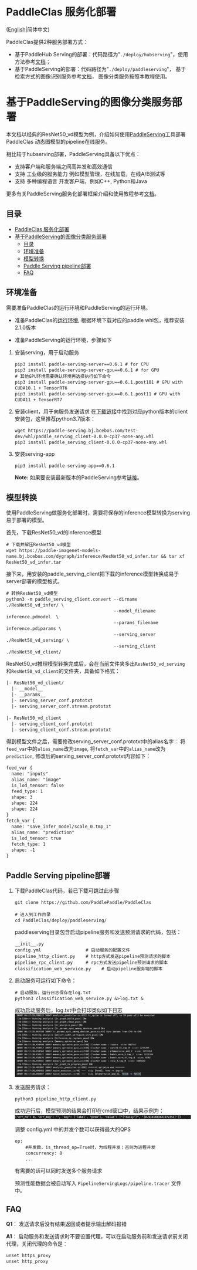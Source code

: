 # PaddleClas 服务化部署

([English](./README.md)|简体中文)

PaddleClas提供2种服务部署方式：
- 基于PaddleHub Serving的部署：代码路径为"`./deploy/hubserving`"，使用方法参考[文档](../../deploy/hubserving/readme.md)；
- 基于PaddleServing的部署：代码路径为"`./deploy/paddleserving`"， 基于检索方式的图像识别服务参考[文档](./recognition/README_CN.md)， 图像分类服务按照本教程使用。

# 基于PaddleServing的图像分类服务部署

本文档以经典的ResNet50_vd模型为例，介绍如何使用[PaddleServing](https://github.com/PaddlePaddle/Serving/blob/develop/README_CN.md)工具部署PaddleClas
动态图模型的pipeline在线服务。

相比较于hubserving部署，PaddleServing具备以下优点：
- 支持客户端和服务端之间高并发和高效通信
- 支持 工业级的服务能力 例如模型管理，在线加载，在线A/B测试等
- 支持 多种编程语言 开发客户端，例如C++, Python和Java

更多有关PaddleServing服务化部署框架介绍和使用教程参考[文档](https://github.com/PaddlePaddle/Serving/blob/develop/README_CN.md)。

## 目录
- [PaddleClas 服务化部署](#paddleclas-服务化部署)
- [基于PaddleServing的图像分类服务部署](#基于paddleserving的图像分类服务部署)
  - [目录](#目录)
  - [环境准备](#环境准备)
  - [模型转换](#模型转换)
  - [Paddle Serving pipeline部署](#paddle-serving-pipeline部署)
  - [FAQ](#faq)

<a name="环境准备"></a>
## 环境准备

需要准备PaddleClas的运行环境和PaddleServing的运行环境。

- 准备PaddleClas的[运行环境](../../docs/zh_CN/tutorials/install.md), 根据环境下载对应的paddle whl包，推荐安装2.1.0版本

- 准备PaddleServing的运行环境，步骤如下

1. 安装serving，用于启动服务
    ```
    pip3 install paddle-serving-server==0.6.1 # for CPU
    pip3 install paddle-serving-server-gpu==0.6.1 # for GPU
    # 其他GPU环境需要确认环境再选择执行如下命令
    pip3 install paddle-serving-server-gpu==0.6.1.post101 # GPU with CUDA10.1 + TensorRT6
    pip3 install paddle-serving-server-gpu==0.6.1.post11 # GPU with CUDA11 + TensorRT7
    ```

2. 安装client，用于向服务发送请求
    在[下载链接](https://github.com/PaddlePaddle/Serving/blob/develop/doc/LATEST_PACKAGES.md)中找到对应python版本的client安装包，这里推荐python3.7版本：

    ```
    wget https://paddle-serving.bj.bcebos.com/test-dev/whl/paddle_serving_client-0.0.0-cp37-none-any.whl
    pip3 install paddle_serving_client-0.0.0-cp37-none-any.whl
    ```

3. 安装serving-app
    ```
    pip3 install paddle-serving-app==0.6.1
    ```
    **Note:** 如果要安装最新版本的PaddleServing参考[链接](https://github.com/PaddlePaddle/Serving/blob/develop/doc/LATEST_PACKAGES.md)。

<a name="模型转换"></a>
## 模型转换

使用PaddleServing做服务化部署时，需要将保存的inference模型转换为serving易于部署的模型。

首先，下载ResNet50_vd的inference模型
```
# 下载并解压ResNet50_vd模型
wget https://paddle-imagenet-models-name.bj.bcebos.com/dygraph/inference/ResNet50_vd_infer.tar && tar xf ResNet50_vd_infer.tar
```

接下来，用安装的paddle_serving_client把下载的inference模型转换成易于server部署的模型格式。

```
# 转换ResNet50_vd模型
python3 -m paddle_serving_client.convert --dirname ./ResNet50_vd_infer/ \
                                         --model_filename inference.pdmodel  \
                                         --params_filename inference.pdiparams \
                                         --serving_server ./ResNet50_vd_serving/ \
                                         --serving_client ./ResNet50_vd_client/
```
ResNet50_vd推理模型转换完成后，会在当前文件夹多出`ResNet50_vd_serving` 和`ResNet50_vd_client`的文件夹，具备如下格式：
```
|- ResNet50_vd_client/
  |- __model__  
  |- __params__
  |- serving_server_conf.prototxt  
  |- serving_server_conf.stream.prototxt

|- ResNet50_vd_client
  |- serving_client_conf.prototxt  
  |- serving_client_conf.stream.prototxt

```
得到模型文件之后，需要修改serving_server_conf.prototxt中的alias名字： 将`feed_var`中的`alias_name`改为`image`, 将`fetch_var`中的`alias_name`改为`prediction`, 
修改后的serving_server_conf.prototxt内容如下：
```
feed_var {
  name: "inputs"
  alias_name: "image"
  is_lod_tensor: false
  feed_type: 1
  shape: 3
  shape: 224
  shape: 224
}
fetch_var {
  name: "save_infer_model/scale_0.tmp_1"
  alias_name: "prediction"
  is_lod_tensor: true
  fetch_type: 1
  shape: -1
}
```

<a name="部署"></a>
## Paddle Serving pipeline部署

1. 下载PaddleClas代码，若已下载可跳过此步骤
    ```
    git clone https://github.com/PaddlePaddle/PaddleClas

    # 进入到工作目录
    cd PaddleClas/deploy/paddleserving/
    ```
    paddleserving目录包含启动pipeline服务和发送预测请求的代码，包括：
    ```
    __init__.py
    config.yml                 # 启动服务的配置文件
    pipeline_http_client.py    # http方式发送pipeline预测请求的脚本
    pipeline_rpc_client.py     # rpc方式发送pipeline预测请求的脚本
    classification_web_service.py    # 启动pipeline服务端的脚本
    ```

2. 启动服务可运行如下命令：
    ```
    # 启动服务，运行日志保存在log.txt
    python3 classification_web_service.py &>log.txt &
    ```
    成功启动服务后，log.txt中会打印类似如下日志
    ![](./imgs/start_server.png)

3. 发送服务请求：
    ```
    python3 pipeline_http_client.py
    ```
    成功运行后，模型预测的结果会打印在cmd窗口中，结果示例为：
    ![](./imgs/results.png)

    调整 config.yml 中的并发个数可以获得最大的QPS
    ```
    op:
        #并发数，is_thread_op=True时，为线程并发；否则为进程并发
        concurrency: 8
        ...
    ```
    有需要的话可以同时发送多个服务请求

    预测性能数据会被自动写入 `PipelineServingLogs/pipeline.tracer` 文件中。

<a name="FAQ"></a>
## FAQ
**Q1**： 发送请求后没有结果返回或者提示输出解码报错

**A1**： 启动服务和发送请求时不要设置代理，可以在启动服务前和发送请求前关闭代理，关闭代理的命令是：
```
unset https_proxy
unset http_proxy
```
